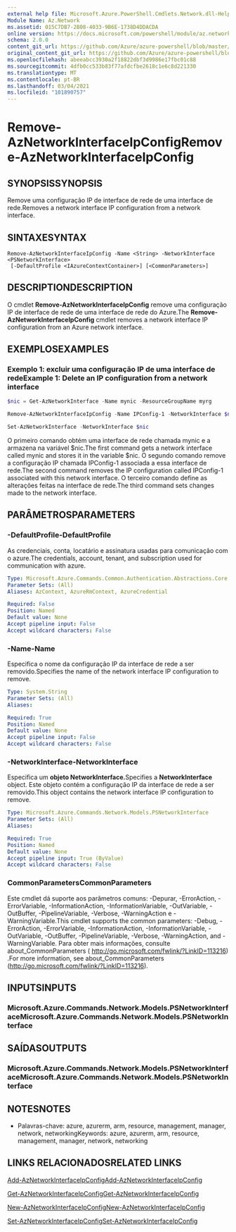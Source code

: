 ```yaml
---
external help file: Microsoft.Azure.PowerShell.Cmdlets.Network.dll-Help.xml
Module Name: Az.Network
ms.assetid: 015C7DB7-2B08-4033-9B6E-1738D4DDACDA
online version: https://docs.microsoft.com/powershell/module/az.network/remove-aznetworkinterfaceipconfig
schema: 2.0.0
content_git_url: https://github.com/Azure/azure-powershell/blob/master/src/Network/Network/help/Remove-AzNetworkInterfaceIpConfig.md
original_content_git_url: https://github.com/Azure/azure-powershell/blob/master/src/Network/Network/help/Remove-AzNetworkInterfaceIpConfig.md
ms.openlocfilehash: abeeabcc3930a2f18822dbf3d9986e17fbc01c88
ms.sourcegitcommit: 4dfb0cc533b83f77afdcfbe2618c1e6c8d221330
ms.translationtype: MT
ms.contentlocale: pt-BR
ms.lasthandoff: 03/04/2021
ms.locfileid: "101890757"
---
```

# <span data-ttu-id="2b49e-101">Remove-AzNetworkInterfaceIpConfig</span><span class="sxs-lookup"><span data-stu-id="2b49e-101">Remove-AzNetworkInterfaceIpConfig</span></span>

## <span data-ttu-id="2b49e-102">SYNOPSIS</span><span class="sxs-lookup"><span data-stu-id="2b49e-102">SYNOPSIS</span></span>
<span data-ttu-id="2b49e-103">Remove uma configuração IP de interface de rede de uma interface de rede.</span><span class="sxs-lookup"><span data-stu-id="2b49e-103">Removes a network interface IP configuration from a network interface.</span></span>

## <span data-ttu-id="2b49e-104">SINTAXE</span><span class="sxs-lookup"><span data-stu-id="2b49e-104">SYNTAX</span></span>

```
Remove-AzNetworkInterfaceIpConfig -Name <String> -NetworkInterface <PSNetworkInterface>
 [-DefaultProfile <IAzureContextContainer>] [<CommonParameters>]
```

## <span data-ttu-id="2b49e-105">DESCRIPTION</span><span class="sxs-lookup"><span data-stu-id="2b49e-105">DESCRIPTION</span></span>
<span data-ttu-id="2b49e-106">O cmdlet **Remove-AzNetworkInterfaceIpConfig** remove uma configuração IP de interface de rede de uma interface de rede do Azure.</span><span class="sxs-lookup"><span data-stu-id="2b49e-106">The **Remove-AzNetworkInterfaceIpConfig** cmdlet removes a network interface IP configuration from an Azure network interface.</span></span>

## <span data-ttu-id="2b49e-107">EXEMPLOS</span><span class="sxs-lookup"><span data-stu-id="2b49e-107">EXAMPLES</span></span>

### <span data-ttu-id="2b49e-108">Exemplo 1: excluir uma configuração IP de uma interface de rede</span><span class="sxs-lookup"><span data-stu-id="2b49e-108">Example 1: Delete an IP configuration from a network interface</span></span>
```powershell
$nic = Get-AzNetworkInterface -Name mynic -ResourceGroupName myrg

Remove-AzNetworkInterfaceIpConfig -Name IPConfig-1 -NetworkInterface $nic

Set-AzNetworkInterface -NetworkInterface $nic
```

<span data-ttu-id="2b49e-109">O primeiro comando obtém uma interface de rede chamada mynic e a armazena na variável $nic.</span><span class="sxs-lookup"><span data-stu-id="2b49e-109">The first command gets a network interface called mynic and stores it in the variable $nic.</span></span> <span data-ttu-id="2b49e-110">O segundo comando remove a configuração IP chamada IPConfig-1 associada a essa interface de rede.</span><span class="sxs-lookup"><span data-stu-id="2b49e-110">The second command removes the IP configuration called IPConfig-1 associated with this network interface.</span></span> <span data-ttu-id="2b49e-111">O terceiro comando define as alterações feitas na interface de rede.</span><span class="sxs-lookup"><span data-stu-id="2b49e-111">The third command sets changes made to the network interface.</span></span>

## <span data-ttu-id="2b49e-112">PARÂMETROS</span><span class="sxs-lookup"><span data-stu-id="2b49e-112">PARAMETERS</span></span>

### <span data-ttu-id="2b49e-113">-DefaultProfile</span><span class="sxs-lookup"><span data-stu-id="2b49e-113">-DefaultProfile</span></span>
<span data-ttu-id="2b49e-114">As credenciais, conta, locatário e assinatura usadas para comunicação com o azure.</span><span class="sxs-lookup"><span data-stu-id="2b49e-114">The credentials, account, tenant, and subscription used for communication with azure.</span></span>

```yaml
Type: Microsoft.Azure.Commands.Common.Authentication.Abstractions.Core.IAzureContextContainer
Parameter Sets: (All)
Aliases: AzContext, AzureRmContext, AzureCredential

Required: False
Position: Named
Default value: None
Accept pipeline input: False
Accept wildcard characters: False
```

### <span data-ttu-id="2b49e-115">-Name</span><span class="sxs-lookup"><span data-stu-id="2b49e-115">-Name</span></span>
<span data-ttu-id="2b49e-116">Especifica o nome da configuração IP da interface de rede a ser removido.</span><span class="sxs-lookup"><span data-stu-id="2b49e-116">Specifies the name of the network interface IP configuration to remove.</span></span>

```yaml
Type: System.String
Parameter Sets: (All)
Aliases:

Required: True
Position: Named
Default value: None
Accept pipeline input: False
Accept wildcard characters: False
```

### <span data-ttu-id="2b49e-117">-NetworkInterface</span><span class="sxs-lookup"><span data-stu-id="2b49e-117">-NetworkInterface</span></span>
<span data-ttu-id="2b49e-118">Especifica um **objeto NetworkInterface.**</span><span class="sxs-lookup"><span data-stu-id="2b49e-118">Specifies a **NetworkInterface** object.</span></span>
<span data-ttu-id="2b49e-119">Este objeto contém a configuração IP da interface de rede a ser removido.</span><span class="sxs-lookup"><span data-stu-id="2b49e-119">This object contains the network interface IP configuration to remove.</span></span>

```yaml
Type: Microsoft.Azure.Commands.Network.Models.PSNetworkInterface
Parameter Sets: (All)
Aliases:

Required: True
Position: Named
Default value: None
Accept pipeline input: True (ByValue)
Accept wildcard characters: False
```

### <span data-ttu-id="2b49e-120">CommonParameters</span><span class="sxs-lookup"><span data-stu-id="2b49e-120">CommonParameters</span></span>
<span data-ttu-id="2b49e-121">Este cmdlet dá suporte aos parâmetros comuns: -Depurar, -ErrorAction, -ErrorVariable, -InformationAction, -InformationVariable, -OutVariable, -OutBuffer, -PipelineVariable, -Verbose, -WarningAction e -WarningVariable.</span><span class="sxs-lookup"><span data-stu-id="2b49e-121">This cmdlet supports the common parameters: -Debug, -ErrorAction, -ErrorVariable, -InformationAction, -InformationVariable, -OutVariable, -OutBuffer, -PipelineVariable, -Verbose, -WarningAction, and -WarningVariable.</span></span> <span data-ttu-id="2b49e-122">Para obter mais informações, consulte about_CommonParameters ( http://go.microsoft.com/fwlink/?LinkID=113216) .</span><span class="sxs-lookup"><span data-stu-id="2b49e-122">For more information, see about_CommonParameters (http://go.microsoft.com/fwlink/?LinkID=113216).</span></span>

## <span data-ttu-id="2b49e-123">INPUTS</span><span class="sxs-lookup"><span data-stu-id="2b49e-123">INPUTS</span></span>

### <span data-ttu-id="2b49e-124">Microsoft.Azure.Commands.Network.Models.PSNetworkInterface</span><span class="sxs-lookup"><span data-stu-id="2b49e-124">Microsoft.Azure.Commands.Network.Models.PSNetworkInterface</span></span>

## <span data-ttu-id="2b49e-125">SAÍDAS</span><span class="sxs-lookup"><span data-stu-id="2b49e-125">OUTPUTS</span></span>

### <span data-ttu-id="2b49e-126">Microsoft.Azure.Commands.Network.Models.PSNetworkInterface</span><span class="sxs-lookup"><span data-stu-id="2b49e-126">Microsoft.Azure.Commands.Network.Models.PSNetworkInterface</span></span>

## <span data-ttu-id="2b49e-127">NOTES</span><span class="sxs-lookup"><span data-stu-id="2b49e-127">NOTES</span></span>
* <span data-ttu-id="2b49e-128">Palavras-chave: azure, azurerm, arm, resource, management, manager, network, networking</span><span class="sxs-lookup"><span data-stu-id="2b49e-128">Keywords: azure, azurerm, arm, resource, management, manager, network, networking</span></span>

## <span data-ttu-id="2b49e-129">LINKS RELACIONADOS</span><span class="sxs-lookup"><span data-stu-id="2b49e-129">RELATED LINKS</span></span>

[<span data-ttu-id="2b49e-130">Add-AzNetworkInterfaceIpConfig</span><span class="sxs-lookup"><span data-stu-id="2b49e-130">Add-AzNetworkInterfaceIpConfig</span></span>](./Add-AzNetworkInterfaceIpConfig.md)

[<span data-ttu-id="2b49e-131">Get-AzNetworkInterfaceIpConfig</span><span class="sxs-lookup"><span data-stu-id="2b49e-131">Get-AzNetworkInterfaceIpConfig</span></span>](./Get-AzNetworkInterfaceIpConfig.md)

[<span data-ttu-id="2b49e-132">New-AzNetworkInterfaceIpConfig</span><span class="sxs-lookup"><span data-stu-id="2b49e-132">New-AzNetworkInterfaceIpConfig</span></span>](./New-AzNetworkInterfaceIpConfig.md)

[<span data-ttu-id="2b49e-133">Set-AzNetworkInterfaceIpConfig</span><span class="sxs-lookup"><span data-stu-id="2b49e-133">Set-AzNetworkInterfaceIpConfig</span></span>](./Set-AzNetworkInterfaceIpConfig.md)



